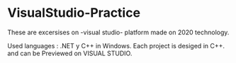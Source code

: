# VisualStudio-Practice
These are excersises on -visual studio- platform made on 2020 technology.

Used languages : .NET y C++ in Windows.
Each project is desiged in C++. and can be Previewed on VISUAL STUDIO.
